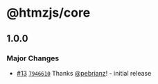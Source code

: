 # @htmzjs/core

## 1.0.0

### Major Changes

- [#13](https://github.com/htmzjs/htmz/pull/13) [`7946610`](https://github.com/htmzjs/htmz/commit/7946610ab1915609f910901bb56ada5436ee747e) Thanks [@pebrianz](https://github.com/pebrianz)! - initial release
